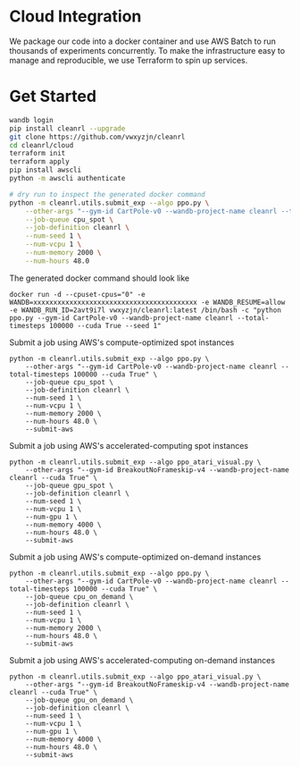 # Cloud Integration

We package our code into a docker container and use AWS Batch to
run thousands of experiments concurrently. To make the infrastructure
easy to manage and reproducible, we use Terraform to spin up services.

# Get Started

```bash
wandb login
pip install cleanrl --upgrade
git clone https://github.com/vwxyzjn/cleanrl
cd cleanrl/cloud
terraform init
terraform apply
pip install awscli
python -m awscli authenticate

# dry run to inspect the generated docker command
python -m cleanrl.utils.submit_exp --algo ppo.py \
    --other-args "--gym-id CartPole-v0 --wandb-project-name cleanrl --total-timesteps 100000 --cuda True" \
    --job-queue cpu_spot \
    --job-definition cleanrl \
    --num-seed 1 \
    --num-vcpu 1 \
    --num-memory 2000 \
    --num-hours 48.0
```
The generated docker command should look like
```
docker run -d --cpuset-cpus="0" -e WANDB=xxxxxxxxxxxxxxxxxxxxxxxxxxxxxxxxxxxxxxxxx -e WANDB_RESUME=allow -e WANDB_RUN_ID=2avt9i7l vwxyzjn/cleanrl:latest /bin/bash -c "python ppo.py --gym-id CartPole-v0 --wandb-project-name cleanrl --total-timesteps 100000 --cuda True --seed 1"
```

Submit a job using AWS's compute-optimized spot instances 
```
python -m cleanrl.utils.submit_exp --algo ppo.py \
    --other-args "--gym-id CartPole-v0 --wandb-project-name cleanrl --total-timesteps 100000 --cuda True" \
    --job-queue cpu_spot \
    --job-definition cleanrl \
    --num-seed 1 \
    --num-vcpu 1 \
    --num-memory 2000 \
    --num-hours 48.0 \
    --submit-aws
```

Submit a job using AWS's accelerated-computing spot instances 
```
python -m cleanrl.utils.submit_exp --algo ppo_atari_visual.py \
    --other-args "--gym-id BreakoutNoFrameskip-v4 --wandb-project-name cleanrl --cuda True" \
    --job-queue gpu_spot \
    --job-definition cleanrl \
    --num-seed 1 \
    --num-vcpu 1 \
    --num-gpu 1 \
    --num-memory 4000 \
    --num-hours 48.0 \
    --submit-aws
```

Submit a job using AWS's compute-optimized on-demand instances 
```
python -m cleanrl.utils.submit_exp --algo ppo.py \
    --other-args "--gym-id CartPole-v0 --wandb-project-name cleanrl --total-timesteps 100000 --cuda True" \
    --job-queue cpu_on_demand \
    --job-definition cleanrl \
    --num-seed 1 \
    --num-vcpu 1 \
    --num-memory 2000 \
    --num-hours 48.0 \
    --submit-aws
```

Submit a job using AWS's accelerated-computing on-demand instances 
```
python -m cleanrl.utils.submit_exp --algo ppo_atari_visual.py \
    --other-args "--gym-id BreakoutNoFrameskip-v4 --wandb-project-name cleanrl --cuda True" \
    --job-queue gpu_on_demand \
    --job-definition cleanrl \
    --num-seed 1 \
    --num-vcpu 1 \
    --num-gpu 1 \
    --num-memory 4000 \
    --num-hours 48.0 \
    --submit-aws
```